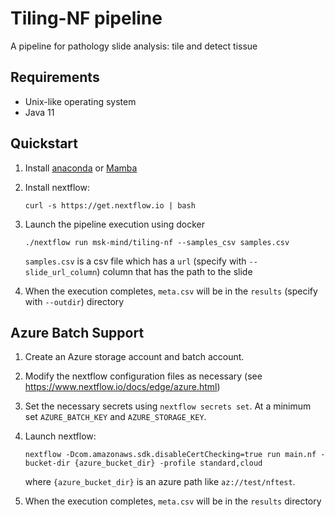 # Tiling-NF pipeline

A pipeline for pathology slide analysis: tile and detect tissue

## Requirements

* Unix-like operating system
* Java 11

## Quickstart

1. Install [anaconda](https://docs.anaconda.com/free/anaconda/install/index.html) or [Mamba](https://mamba.readthedocs.io/en/latest/installation/mamba-installation.html)

2. Install nextflow:
    ```
    curl -s https://get.nextflow.io | bash
    ```

3. Launch the pipeline execution using docker
    ```
    ./nextflow run msk-mind/tiling-nf --samples_csv samples.csv
    ```
    `samples.csv` is a csv file which has a `url` (specify with `--slide_url_column`) column that has the path to the slide

4. When the execution completes, `meta.csv` will be in the `results` (specify with `--outdir`) directory


## Azure Batch Support

1. Create an Azure storage account and batch account.

2. Modify the nextflow configuration files as necessary (see <https://www.nextflow.io/docs/edge/azure.html>)

3. Set the necessary secrets using `nextflow secrets set`. At a minimum set `AZURE_BATCH_KEY` and `AZURE_STORAGE_KEY`.

4. Launch nextflow:
    ```
    nextflow -Dcom.amazonaws.sdk.disableCertChecking=true run main.nf -bucket-dir {azure_bucket_dir} -profile standard,cloud
    ```
    where `{azure_bucket_dir}` is an azure path like `az://test/nftest`.

5. When the execution completes, `meta.csv` will be in the `results` directory
